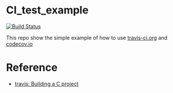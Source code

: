 # CI_test_example

[![Build Status](https://travis-ci.org/evshary/CI_test_example.svg?branch=master)](https://travis-ci.org/evshary/CI_test_example)

This repo show the simple example of how to use [travis-ci.org](https://travis-ci.org/) and [codecov.io](https://codecov.io/)

# Reference

* [travis: Building a C project](https://docs.travis-ci.com/user/languages/c/)
